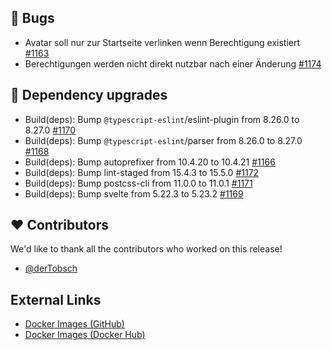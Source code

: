 ## 🐞 Bugs

- Avatar soll nur zur Startseite verlinken wenn Berechtigung existiert [#1163](https://github.com/urlaubsverwaltung/zeiterfassung/issues/1163)
- Berechtigungen werden nicht direkt nutzbar nach einer Änderung [#1174](https://github.com/urlaubsverwaltung/zeiterfassung/issues/1174)

## 🔨 Dependency upgrades

- Build(deps): Bump `@typescript-eslint`/eslint-plugin from 8.26.0 to 8.27.0 [#1170](https://github.com/urlaubsverwaltung/zeiterfassung/pull/1170)
- Build(deps): Bump `@typescript-eslint`/parser from 8.26.0 to 8.27.0 [#1168](https://github.com/urlaubsverwaltung/zeiterfassung/pull/1168)
- Build(deps): Bump autoprefixer from 10.4.20 to 10.4.21 [#1166](https://github.com/urlaubsverwaltung/zeiterfassung/pull/1166)
- Build(deps): Bump lint-staged from 15.4.3 to 15.5.0 [#1172](https://github.com/urlaubsverwaltung/zeiterfassung/pull/1172)
- Build(deps): Bump postcss-cli from 11.0.0 to 11.0.1 [#1171](https://github.com/urlaubsverwaltung/zeiterfassung/pull/1171)
- Build(deps): Bump svelte from 5.22.3 to 5.23.2 [#1169](https://github.com/urlaubsverwaltung/zeiterfassung/pull/1169)

## ❤️ Contributors

We'd like to thank all the contributors who worked on this release!

- [@derTobsch](https://github.com/derTobsch)
## External Links

- [Docker Images (GitHub)](https://github.com/urlaubsverwaltung/zeiterfassung/pkgs/container/zeiterfassung%2Fzeiterfassung)
- [Docker Images (Docker Hub)](https://hub.docker.com/r/urlaubsverwaltung/zeiterfassung)
